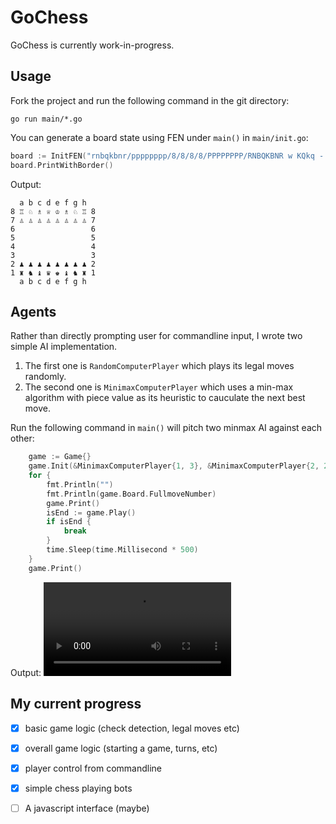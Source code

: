 # GoChess

GoChess is currently work-in-progress.

## Usage

Fork the project and run the following command in the git directory:

```
go run main/*.go
```

You can generate a board state using FEN under `main()` in `main/init.go`:

```go
board := InitFEN("rnbqkbnr/pppppppp/8/8/8/8/PPPPPPPP/RNBQKBNR w KQkq - 0 1")
board.PrintWithBorder()
```

Output:

```
  a b c d e f g h 
8 ♖ ♘ ♗ ♕ ♔ ♗ ♘ ♖ 8
7 ♙ ♙ ♙ ♙ ♙ ♙ ♙ ♙ 7
6                 6
5                 5
4                 4
3                 3
2 ♟ ♟ ♟ ♟ ♟ ♟ ♟ ♟ 2
1 ♜ ♞ ♝ ♛ ♚ ♝ ♞ ♜ 1
  a b c d e f g h 
```

## Agents

Rather than directly prompting user for commandline input, I wrote two simple AI implementation.

1. The first one is `RandomComputerPlayer` which plays its legal moves randomly.
2. The second one is `MinimaxComputerPlayer` which uses a min-max algorithm with piece value as its
heuristic to cauculate the next best move.

Run the following command in `main()` will pitch two minmax AI against each other:

```go
	game := Game{}
	game.Init(&MinimaxComputerPlayer{1, 3}, &MinimaxComputerPlayer{2, 2})
	for {
		fmt.Println("")
		fmt.Println(game.Board.FullmoveNumber)
		game.Print()
		isEnd := game.Play()
		if isEnd {
			break
		}
		time.Sleep(time.Millisecond * 500)
	}
	game.Print()
```

Output:
![vid](https://user-images.githubusercontent.com/68682076/221472289-8e43d2d1-a3dc-4316-b5f1-7a4945ff053e.mov)



## My current progress
- [x] basic game logic (check detection, legal moves etc)
- [x] overall game logic (starting a game, turns, etc)
- [x] player control from commandline
- [x] simple chess playing bots
- [ ] A javascript interface (maybe)


